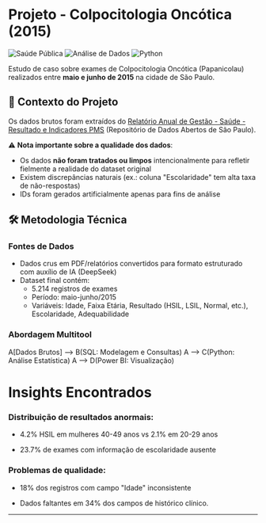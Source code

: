# Projeto - Colpocitologia Oncótica (2015)

![Saúde Pública](https://img.shields.io/badge/Área-Saúde_Pública-blue) ![Análise de Dados](https://img.shields.io/badge/Tipo-Análise_de_Dados-orange) ![Python](https://img.shields.io/badge/Linguagem-Python_SQL_DAX-yellow)

Estudo de caso sobre exames de Colpocitologia Oncótica (Papanicolau) realizados entre **maio e junho de 2015** na cidade de São Paulo.

## 📌 Contexto do Projeto

Os dados brutos foram extraídos do [Relatório Anual de Gestão - Saúde - Resultado e Indicadores PMS](https://dados.prefeitura.sp.gov.br/) (Repositório de Dados Abertos de São Paulo). 

⚠️ **Nota importante sobre a qualidade dos dados**:
- Os dados **não foram tratados ou limpos** intencionalmente para refletir fielmente a realidade do dataset original
- Existem discrepâncias naturais (ex.: coluna "Escolaridade" tem alta taxa de não-respostas)
- IDs foram gerados artificialmente apenas para fins de análise

## 🛠 Metodologia Técnica

### Fontes de Dados
- Dados crus em PDF/relatórios convertidos para formato estruturado com auxílio de IA (DeepSeek)
- Dataset final contém:
  - 5.214 registros de exames
  - Período: maio-junho/2015
  - Variáveis: Idade, Faixa Etária, Resultado (HSIL, LSIL, Normal, etc.), Escolaridade, Adequabilidade

### Abordagem Multitool

A[Dados Brutos] --> B(SQL: Modelagem e Consultas)
A --> C(Python: Análise Estatística)
A --> D(Power BI: Visualização)

# Insights Encontrados
### Distribuição de resultados anormais:

- 4.2% HSIL em mulheres 40-49 anos vs 2.1% em 20-29 anos

- 23.7% de exames com informação de escolaridade ausente

### Problemas de qualidade:

- 18% dos registros com campo "Idade" inconsistente

- Dados faltantes em 34% dos campos de histórico clínico.


-------------------------------------------------------------------------------------------------------------------------------------------------------------------------
